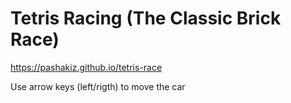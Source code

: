 # Tetris Racing (The Classic Brick Race)
https://pashakiz.github.io/tetris-race

Use arrow keys (left/rigth) to move the car
